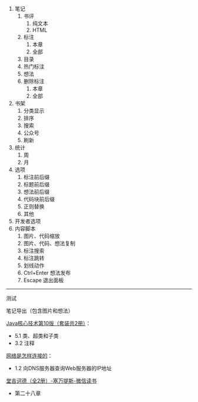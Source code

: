 1. 笔记
   1. 书评
      1. 纯文本
      2. HTML
   2. 标注
      1. 本章
      2. 全部
   3. 目录
   4. 热门标注
   5. 想法
   6. 删除标注
      1. 本章
      2. 全部
2. 书架
   1. 分类显示
   2. 排序
   3. 搜索
   4. 公众号
   5. 刷新
3. 统计
   1. 周
   2. 月
4. 选项
   1. 标注前后缀
   2. 标题前后缀
   3. 想法前后缀
   4. 代码块前后缀
   5. 正则替换
   6. 其他
5. 开发者选项
6. 内容脚本
   1. 图片、代码缩放
   2. 图片、代码、想法复制
   3. 标注搜索
   4. 标注跳转
   5. 划线动作
   6. Ctrl+Enter 想法发布
   7. Escape 退出面板

----

测试

笔记导出（包含图片和想法）

[Java核心技术第10版（套装共2册）](https://weread.qq.com/web/reader/e56324b071a5ee49e56bbae)：

- 5.1 类、超类和子类
- 3.2 注释

[网络是怎样连接的](https://weread.qq.com/web/reader/6f932ec05dd9eb6f96f14b9)：

- 1.2 向DNS服务器查询Web服务器的IP地址

[堂吉诃德（全2册）\-塞万提斯\-微信读书](https://weread.qq.com/web/reader/4de32c60716787404de1bdbka5b325d0225a5bfc9e0772d)

- 第二十八章
